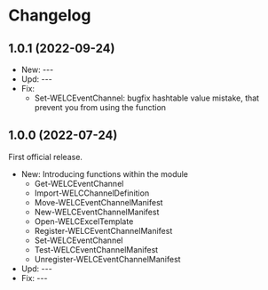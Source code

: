 ﻿# Changelog
## 1.0.1 (2022-09-24)
 - New: ---
 - Upd: ---
 - Fix:
    - Set-WELCEventChannel: bugfix hashtable value mistake, that prevent you from using the function

## 1.0.0 (2022-07-24)
First official release.
 - New: Introducing functions within the module
    - Get-WELCEventChannel
    - Import-WELCChannelDefinition
    - Move-WELCEventChannelManifest
    - New-WELCEventChannelManifest
    - Open-WELCExcelTemplate
    - Register-WELCEventChannelManifest
    - Set-WELCEventChannel
    - Test-WELCEventChannelManifest
    - Unregister-WELCEventChannelManifest
 - Upd: ---
 - Fix: ---